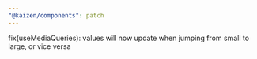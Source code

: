```yaml
---
"@kaizen/components": patch
---
```


fix(useMediaQueries): values will now update when jumping from small to large, or vice versa
